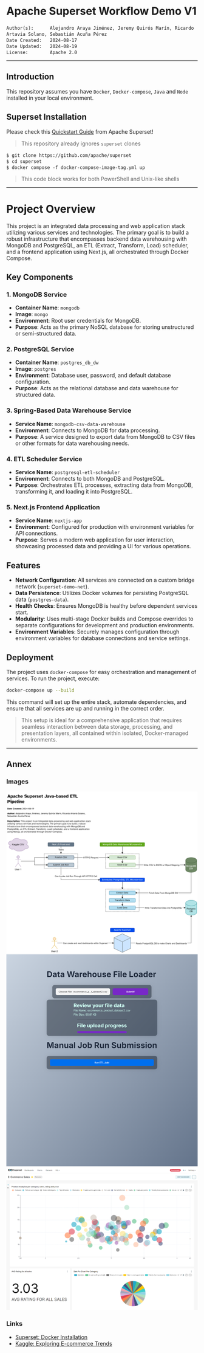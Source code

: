 # Apache Superset Workflow Demo V1

```
Author(s):      Alejandro Araya Jiménez, Jeremy Quirós Marín, Ricardo Artavia Solano, Sebastián Acuña Pérez
Date Created:   2024-08-17
Date Updated:   2024-08-19
License:        Apache 2.0
```

---

## Introduction

This repository assumes you have `Docker`, `Docker-compose`, `Java` and `Node` installed in your local environment.

## Superset Installation

Please check this [Quickstart Guide](https://superset.apache.org/docs/quickstart/) from Apache Superset!
> This repository already ignores `superset` clones

```shell
$ git clone https://github.com/apache/superset
$ cd superset
$ docker compose -f docker-compose-image-tag.yml up
```

> This code block works for both PowerShell and Unix-like shells

---

# Project Overview

This project is an integrated data processing and web application stack utilizing various services and technologies. The primary goal is to
build a robust infrastructure that encompasses backend data warehousing with MongoDB and PostgreSQL, an ETL (Extract, Transform, Load)
scheduler, and a frontend application using Next.js, all orchestrated through Docker Compose.

## Key Components

### 1. MongoDB Service

- **Container Name**: `mongodb`
- **Image**: `mongo`
- **Environment**: Root user credentials for MongoDB.
- **Purpose**: Acts as the primary NoSQL database for storing unstructured or semi-structured data.

### 2. PostgreSQL Service

- **Container Name**: `postgres_db_dw`
- **Image**: `postgres`
- **Environment**: Database user, password, and default database configuration.
- **Purpose**: Acts as the relational database and data warehouse for structured data.

### 3. Spring-Based Data Warehouse Service

- **Service Name**: `mongodb-csv-data-warehouse`
- **Environment**: Connects to MongoDB for data processing.
- **Purpose**: A service designed to export data from MongoDB to CSV files or other formats for data warehousing needs.

### 4. ETL Scheduler Service

- **Service Name**: `postgresql-etl-scheduler`
- **Environment**: Connects to both MongoDB and PostgreSQL.
- **Purpose**: Orchestrates ETL processes, extracting data from MongoDB, transforming it, and loading it into PostgreSQL.

### 5. Next.js Frontend Application

- **Service Name**: `nextjs-app`
- **Environment**: Configured for production with environment variables for API connections.
- **Purpose**: Serves a modern web application for user interaction, showcasing processed data and providing a UI for various operations.

## Features

- **Network Configuration**: All services are connected on a custom bridge network (`superset-demo-net`).
- **Data Persistence**: Utilizes Docker volumes for persisting PostgreSQL data (`postgres-data`).
- **Health Checks**: Ensures MongoDB is healthy before dependent services start.
- **Modularity**: Uses multi-stage Docker builds and Compose overrides to separate configurations for development and production
  environments.
- **Environment Variables**: Securely manages configuration through environment variables for database connections and service settings.

## Deployment

The project uses `docker-compose` for easy orchestration and management of services. To run the project, execute:

```sh
docker-compose up --build
```

This command will set up the entire stack, automate dependencies, and ensure that all services are up and running in the correct order.


> This setup is ideal for a comprehensive application that requires seamless interaction between data storage, processing, and presentation
> layers, all contained within isolated, Docker-managed environments.

---

## Annex

### Images

![](annex/apache-superset-demo-v1.drawio.svg "Diagram")
![](annex/img.png "front-end annex")
![](annex/img_1.png "superset annex")

### Links

- [Superset: Docker Installation](https://superset.apache.org/docs/installation/docker-compose/)
- [Kaggle: Exploring E-commerce Trends](https://www.kaggle.com/datasets/muhammadroshaanriaz/e-commerce-trends-a-guide-to-leveraging-dataset/data)